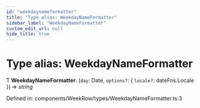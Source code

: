 ```yaml
---
id: "weekdaynameformatter"
title: "Type alias: WeekdayNameFormatter"
sidebar_label: "WeekdayNameFormatter"
custom_edit_url: null
hide_title: true
---
```


# Type alias: WeekdayNameFormatter

Ƭ **WeekdayNameFormatter**: (`day`: Date, `options?`: { `locale?`: dateFns.Locale  }) => *string*

Defined in: components/WeekRow/types/WeekdayNameFormatter.ts:3
